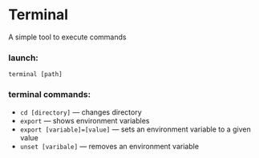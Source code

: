 # Terminal

A simple tool to execute commands

### launch:

`terminal [path]`

### terminal commands:

+ `cd [directory]` — changes directory
+ `export` — shows environment variables
+ `export [variable]=[value]` — sets an environment variable to a given value
+ `unset [varibale]` — removes an environment variable
 